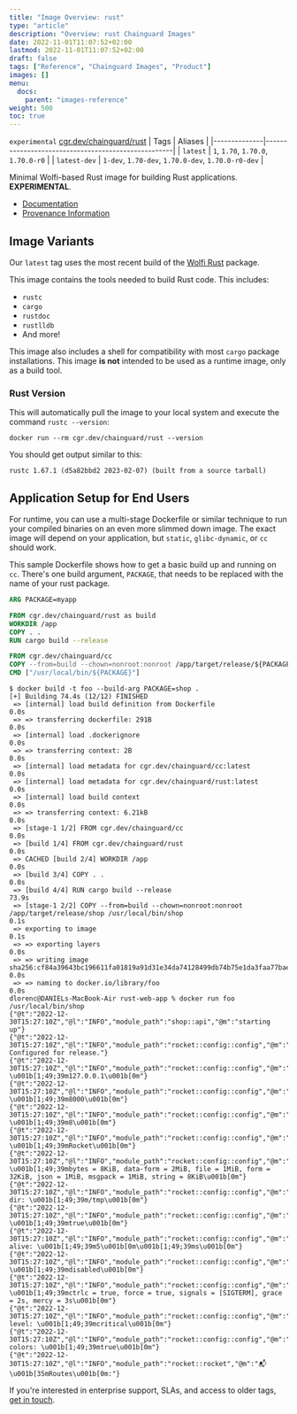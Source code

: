```yaml
---
title: "Image Overview: rust"
type: "article"
description: "Overview: rust Chainguard Images"
date: 2022-11-01T11:07:52+02:00
lastmod: 2022-11-01T11:07:52+02:00
draft: false
tags: ["Reference", "Chainguard Images", "Product"]
images: []
menu:
  docs:
    parent: "images-reference"
weight: 500
toc: true
---
```


`experimental` [cgr.dev/chainguard/rust](https://github.com/chainguard-images/images/tree/main/images/rust)
| Tags         | Aliases                                            |
|--------------|----------------------------------------------------|
| `latest`     | `1`, `1.70`, `1.70.0`, `1.70.0-r0`                 |
| `latest-dev` | `1-dev`, `1.70-dev`, `1.70.0-dev`, `1.70.0-r0-dev` |



Minimal Wolfi-based Rust image for building Rust applications. **EXPERIMENTAL**.

- [Documentation](https://edu.chainguard.dev/chainguard/chainguard-images/reference/rust)
- [Provenance Information](https://edu.chainguard.dev/chainguard/chainguard-images/reference/rust/provenance_info/)

## Image Variants

Our `latest` tag uses the most recent build of the [Wolfi Rust](https://github.com/wolfi-dev/os/blob/main/rust.yaml) package.

This image contains the tools needed to build Rust code.
This includes:

* `rustc`
* `cargo`
* `rustdoc`
* `rustlldb`
* And more!

This image also includes a shell for compatibility with most `cargo` package installations.
This image **is not** intended to be used as a runtime image, only as a build tool.

### Rust Version
This will automatically pull the image to your local system and execute the command `rustc --version`:

```shell
docker run --rm cgr.dev/chainguard/rust --version
```

You should get output similar to this:

```
rustc 1.67.1 (d5a82bbd2 2023-02-07) (built from a source tarball)
```

## Application Setup for End Users

For runtime, you can use a multi-stage Dockerfile or similar technique to run your compiled binaries on
an even more slimmed down image.
The exact image will depend on your application, but `static`, `glibc-dynamic`, or `cc` should work.

This sample Dockerfile shows how to get a basic build up and running on `cc`.
There's one build argument, `PACKAGE`, that needs to be replaced with the name of your rust package.

```Dockerfile
ARG PACKAGE=myapp

FROM cgr.dev/chainguard/rust as build
WORKDIR /app
COPY . .
RUN cargo build --release

FROM cgr.dev/chainguard/cc
COPY --from=build --chown=nonroot:nonroot /app/target/release/${PACKAGE} /usr/local/bin/${PACKAGE}
CMD ["/usr/local/bin/${PACKAGE}"]
```

```shell
$ docker build -t foo --build-arg PACKAGE=shop .
[+] Building 74.4s (12/12) FINISHED
 => [internal] load build definition from Dockerfile                                                                                                                                                                                         0.0s
 => => transferring dockerfile: 291B                                                                                                                                                                                                         0.0s
 => [internal] load .dockerignore                                                                                                                                                                                                            0.0s
 => => transferring context: 2B                                                                                                                                                                                                              0.0s
 => [internal] load metadata for cgr.dev/chainguard/cc:latest                                                                                                                                                                                0.0s
 => [internal] load metadata for cgr.dev/chainguard/rust:latest                                                                                                                                                                              0.0s
 => [internal] load build context                                                                                                                                                                                                            0.0s
 => => transferring context: 6.21kB                                                                                                                                                                                                          0.0s
 => [stage-1 1/2] FROM cgr.dev/chainguard/cc                                                                                                                                                                                                 0.0s
 => [build 1/4] FROM cgr.dev/chainguard/rust                                                                                                                                                                                                 0.0s
 => CACHED [build 2/4] WORKDIR /app                                                                                                                                                                                                          0.0s
 => [build 3/4] COPY . .                                                                                                                                                                                                                     0.0s
 => [build 4/4] RUN cargo build --release                                                                                                                                                                                                   73.9s
 => [stage-1 2/2] COPY --from=build --chown=nonroot:nonroot /app/target/release/shop /usr/local/bin/shop                                                                                                                                     0.1s
 => exporting to image                                                                                                                                                                                                                       0.1s
 => => exporting layers                                                                                                                                                                                                                      0.0s
 => => writing image sha256:cf84a39643bc196611fa01819a91d31e34da74128499db74b75e1da3faa77bae                                                                                                                                                 0.0s
 => => naming to docker.io/library/foo                                                                                                                                                                                                       0.0s
dlorenc@DANIELs-MacBook-Air rust-web-app % docker run foo /usr/local/bin/shop
{"@t":"2022-12-30T15:27:10Z","@l":"INFO","module_path":"shop::api","@m":"starting up"}
{"@t":"2022-12-30T15:27:10Z","@l":"INFO","module_path":"rocket::config::config","@m":"🔧 Configured for release."}
{"@t":"2022-12-30T15:27:10Z","@l":"INFO","module_path":"rocket::config::config","@m":"address: \u001b[1;49;39m127.0.0.1\u001b[0m"}
{"@t":"2022-12-30T15:27:10Z","@l":"INFO","module_path":"rocket::config::config","@m":"port: \u001b[1;49;39m8000\u001b[0m"}
{"@t":"2022-12-30T15:27:10Z","@l":"INFO","module_path":"rocket::config::config","@m":"workers: \u001b[1;49;39m8\u001b[0m"}
{"@t":"2022-12-30T15:27:10Z","@l":"INFO","module_path":"rocket::config::config","@m":"ident: \u001b[1;49;39mRocket\u001b[0m"}
{"@t":"2022-12-30T15:27:10Z","@l":"INFO","module_path":"rocket::config::config","@m":"limits: \u001b[1;49;39mbytes = 8KiB, data-form = 2MiB, file = 1MiB, form = 32KiB, json = 1MiB, msgpack = 1MiB, string = 8KiB\u001b[0m"}
{"@t":"2022-12-30T15:27:10Z","@l":"INFO","module_path":"rocket::config::config","@m":"temp dir: \u001b[1;49;39m/tmp\u001b[0m"}
{"@t":"2022-12-30T15:27:10Z","@l":"INFO","module_path":"rocket::config::config","@m":"http/2: \u001b[1;49;39mtrue\u001b[0m"}
{"@t":"2022-12-30T15:27:10Z","@l":"INFO","module_path":"rocket::config::config","@m":"keep-alive: \u001b[1;49;39m5\u001b[0m\u001b[1;49;39ms\u001b[0m"}
{"@t":"2022-12-30T15:27:10Z","@l":"INFO","module_path":"rocket::config::config","@m":"tls: \u001b[1;49;39mdisabled\u001b[0m"}
{"@t":"2022-12-30T15:27:10Z","@l":"INFO","module_path":"rocket::config::config","@m":"shutdown: \u001b[1;49;39mctrlc = true, force = true, signals = [SIGTERM], grace = 2s, mercy = 3s\u001b[0m"}
{"@t":"2022-12-30T15:27:10Z","@l":"INFO","module_path":"rocket::config::config","@m":"log level: \u001b[1;49;39mcritical\u001b[0m"}
{"@t":"2022-12-30T15:27:10Z","@l":"INFO","module_path":"rocket::config::config","@m":"cli colors: \u001b[1;49;39mtrue\u001b[0m"}
{"@t":"2022-12-30T15:27:10Z","@l":"INFO","module_path":"rocket::rocket","@m":"📬 \u001b[35mRoutes\u001b[0m:"}
```

If you're interested in enterprise support, SLAs, and access to older tags, [get in touch](https://www.chainguard.dev/chainguard-images).

